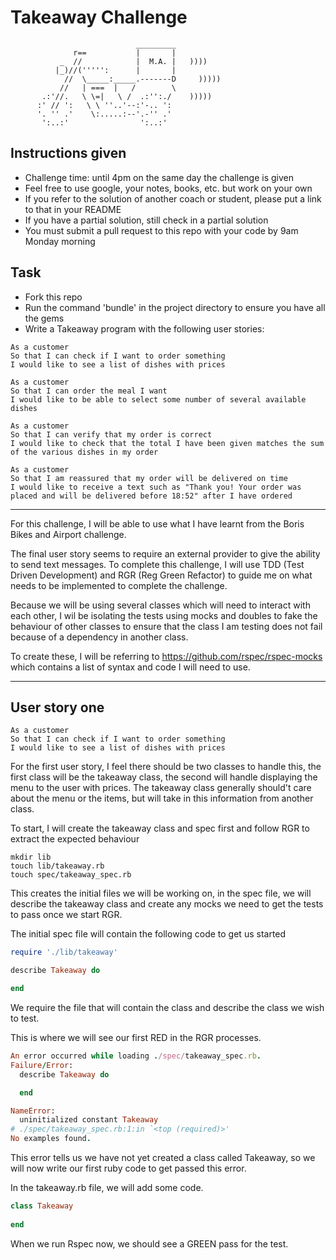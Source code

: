 Takeaway Challenge
==================
```
                            _________
              r==           |       |
           _  //            |  M.A. |   ))))
          |_)//(''''':      |       |
            //  \_____:_____.-------D     )))))
           //   | ===  |   /        \
       .:'//.   \ \=|   \ /  .:'':./    )))))
      :' // ':   \ \ ''..'--:'-.. ':
      '. '' .'    \:.....:--'.-'' .'
       ':..:'                ':..:'

 ```

Instructions given
-------

* Challenge time: until 4pm on the same day the challenge is given
* Feel free to use google, your notes, books, etc. but work on your own
* If you refer to the solution of another coach or student, please put a link to that in your README
* If you have a partial solution, still check in a partial solution
* You must submit a pull request to this repo with your code by 9am Monday morning

Task
-----

* Fork this repo
* Run the command 'bundle' in the project directory to ensure you have all the gems
* Write a Takeaway program with the following user stories:

```
As a customer
So that I can check if I want to order something
I would like to see a list of dishes with prices

As a customer
So that I can order the meal I want
I would like to be able to select some number of several available dishes

As a customer
So that I can verify that my order is correct
I would like to check that the total I have been given matches the sum of the various dishes in my order

As a customer
So that I am reassured that my order will be delivered on time
I would like to receive a text such as "Thank you! Your order was placed and will be delivered before 18:52" after I have ordered
```
----

For this challenge, I will be able to use what I have learnt from the Boris Bikes and Airport challenge. 

The final user story seems to require an external provider to give the ability to send text messages.
To complete this challenge, I will use TDD (Test Driven Development) and RGR (Reg Green Refactor) to guide
me on what needs to be implemented to complete the challenge.

Because we will be using several classes which will need to interact with each other, I wil be isolating the
tests using mocks and doubles to fake the behaviour of other classes to ensure that the class I am testing does
not fail because of a dependency in another class.

To create these, I will be referring to https://github.com/rspec/rspec-mocks which contains a list of syntax and code
I will need to use.

---------
## User story one

```
As a customer
So that I can check if I want to order something
I would like to see a list of dishes with prices
```

For the first user story, I feel there should be two classes to handle this, the first class will be 
the takeaway class, the second will handle displaying the menu to the user with prices. The takeaway class generally 
should't care about the menu or the items, but will take in this information from another class.

To start, I will create the takeaway class and spec first and follow RGR to extract the expected behaviour
```shell script
mkdir lib
touch lib/takeaway.rb
touch spec/takeaway_spec.rb
```
This creates the initial files we will be working on, in the spec file, we will describe the takeaway class
and create any mocks we need to get the tests to pass once we start RGR.

The initial spec file will contain the following code to get us started
```ruby
require './lib/takeaway'

describe Takeaway do

end
```

We require the file that will contain the class and describe the class we wish to test.

This is where we will see our first RED in the RGR processes.

```ruby
An error occurred while loading ./spec/takeaway_spec.rb.
Failure/Error:
  describe Takeaway do

  end

NameError:
  uninitialized constant Takeaway
# ./spec/takeaway_spec.rb:1:in `<top (required)>'
No examples found.
```

This error tells us we have not yet created a class called Takeaway, so we will now write our first ruby
code to get passed this error.

In the takeaway.rb file, we will add some code.

```ruby
class Takeaway
  
end
```

When we run Rspec now, we should see a GREEN pass for the test.

```ruby

```